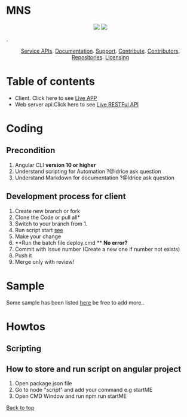 # MNS
<p align="center">
    <a href="https://github.com/idrice24/mns/issues/" title="Open Issues"><img src="https://img.shields.io/github/issues/idrice24/mns?style=flat-square "></a>
<a href="https://app.circleci.com/pipelines/github/idrice24/mns" title="Circleci"><img src="https://img.shields.io/circleci/build/github/idrice24/mns?color=green&logo=red&style=flat-square?style=flat-square"></a>
</p>
. 
<p align="center">
	<a href="#service-apis">Service APIs</a>.
	<a href="#documentation">Documentation</a>.
	<a href="#support-and-feedback">Support</a>.
	<a href="#how-to-contribute">Contribute</a>.
	<a href="#contributors">Contributors</a>.
	<a href="#repositories">Repositories</a>.
	<a href="#liecensing">Licensing</a>
</p>

# Table of contents
- Client. Click here to see  [Live APP](https://idrice24.github.io/mns/)  
- Web server api:Click here to see [Live RESTFul API](https://mns237-serverapi.herokuapp.com/api/)

# Coding
## Precondition
1.  Angular CLI **version 10 or higher**
1.  Understand scripting for Automation ?@Idrice ask question
1.  Understand Markdown for documentation ?@Idrice ask question

## Development process for client
1. Create new branch or fork 
1. Clone the Code or pull all*
1. Switch to your branch from 1.
1. Run script  start [see](#precondition)
1. Make your change
1. **Run the batch file deploy.cmd ** __No error?__
1. Commit with Issue number (Create a new one if number not exists)
1. Push it
1. Merge only with review!

# Sample
Some sample has been listed [here](https://github.com/idrice24/mns/wiki/Samples) be free to add more..
# Howtos
## Scripting
## How to store and run script on angular project
1. Open package.json file
1. Go to node "script" and add your command e.g startME
1. Open CMD Window and run npm run startME

 

 [Back to top](#table-of-contents)
